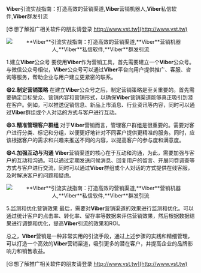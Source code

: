 **Viber**引流实战指南：打造高效的营销渠道,**Viber**营销机器人,**Viber**私信软件,**Viber**群发引流

[😍想了解推广相关软件的朋友请登录 http://www.vst.tw](http://www.vst.tw)

 <center><img src="https://vst.tw/MP4/tuiguang/png/3.png" alt="**Viber**引流实战指南：打造高效的营销渠道,**Viber**营销机器人,**Viber**私信软件,**Viber**群发引流"></center>

1.建立**Viber**公众号
要使用**Viber**作为营销工具，首先需要建立一个**Viber**公众号。与微信公众号相似，**Viber**公众号可以通过**Viber**平台向用户提供推广、客服、咨询等服务，帮助企业与用户建立更紧密的联系。

**😄2.制定营销策略**
在建立**Viber**公众号之后，制定营销策略是至关重要的。首先需要确定目标受众、营销内容和营销形式，以确保**Viber**营销渠道能够真正吸引到潜在客户。例如，可以推送促销信息、新品上市消息、行业资讯等内容，同时可以通过**Viber**群组或个人对话的方式与客户进行互动。

**😄3.精准管理客户群组**
对于**Viber**营销而言，管理客户群组是很重要的。需要对客户进行分类、标记和分组，以便更好地针对不同客户提供更精准的服务。同时，应该根据客户的需求和兴趣来推送不同的内容，以提高客户的参与度和满意度。

**😄4.加强互动与沟通**
**Viber**营销渠道的核心在于互动和沟通，为此，需要加强与客户的互动和沟通。可以通过定期发送问候消息、回复用户的留言、开展问卷调查等方式与客户进行交流，同时可以通过**Viber**群组或个人对话的方式提供在线客服，及时解决客户的问题和疑虑。

 <center><img src="https://vst.tw/MP4/tuiguang/png/1.png" alt="**Viber**引流实战指南：打造高效的营销渠道,**Viber**营销机器人,**Viber**私信软件,**Viber**群发引流"></center>

5.监测和优化营销效果
最后，需要对**Viber**营销渠道的效果进行监测和优化。可以通过统计客户的点击率、转化率、留存率等数据来评估营销效果，然后根据数据结果进行调整和优化，提高**Viber**引流的效果和ROI。

总之，**Viber**营销是一种非常实用的引流手段，通过上述步骤的实践和精细管理，可以打造一个高效的**Viber**营销渠道，吸引更多的潜在客户，并提高企业的品牌影响力和销售收益。

[😍想了解推广相关软件的朋友请登录 http://www.vst.tw](http://www.vst.tw)



